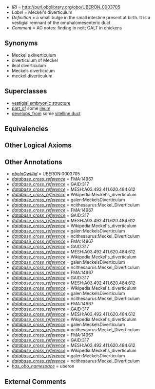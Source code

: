  * *IRI* = http://purl.obolibrary.org/obo/UBERON_0003705
 * *Label* = Meckel's diverticulum
 * *Definition* = a small bulge in the small intestine present at birth. It is a vestigial remnant of the omphalomesenteric duct
 * *Comment* = AO notes: finding in ncit; GALT in chickens

## Synonyms

 * Meckel's diverticulum
 * diverticulum of Meckel
 * ileal diverticulum
 * Meckels diverticulum
 * meckel diverticulum

## Superclasses

 * [vestigial embryonic structure](../../UBERON/90/UBERON_0006590.md)
 * [part_of](../../BFO/50/BFO_0000050.md) some [ileum](../../UBERON/16/UBERON_0002116.md)
 * [develops_from](../../RO/02/RO_0002202.md) some [vitelline duct](../../UBERON/05/UBERON_0007105.md)

## Equivalencies


## Other Logical Axioms


## Other Annotations

 * *[oboInOwl#id](../../id/oboInOwl#id.md)* = UBERON:0003705
 * *[database_cross_reference](../../ef/oboInOwl#hasDbXref.md)* = FMA:14967
 * *[database_cross_reference](../../ef/oboInOwl#hasDbXref.md)* = GAID:317
 * *[database_cross_reference](../../ef/oboInOwl#hasDbXref.md)* = MESH:A03.492.411.620.484.612
 * *[database_cross_reference](../../ef/oboInOwl#hasDbXref.md)* = Wikipedia:Meckel's_diverticulum
 * *[database_cross_reference](../../ef/oboInOwl#hasDbXref.md)* = galen:MeckelsDiverticulum
 * *[database_cross_reference](../../ef/oboInOwl#hasDbXref.md)* = ncithesaurus:Meckel_Diverticulum
 * *[database_cross_reference](../../ef/oboInOwl#hasDbXref.md)* = FMA:14967
 * *[database_cross_reference](../../ef/oboInOwl#hasDbXref.md)* = GAID:317
 * *[database_cross_reference](../../ef/oboInOwl#hasDbXref.md)* = MESH:A03.492.411.620.484.612
 * *[database_cross_reference](../../ef/oboInOwl#hasDbXref.md)* = Wikipedia:Meckel's_diverticulum
 * *[database_cross_reference](../../ef/oboInOwl#hasDbXref.md)* = galen:MeckelsDiverticulum
 * *[database_cross_reference](../../ef/oboInOwl#hasDbXref.md)* = ncithesaurus:Meckel_Diverticulum
 * *[database_cross_reference](../../ef/oboInOwl#hasDbXref.md)* = FMA:14967
 * *[database_cross_reference](../../ef/oboInOwl#hasDbXref.md)* = GAID:317
 * *[database_cross_reference](../../ef/oboInOwl#hasDbXref.md)* = MESH:A03.492.411.620.484.612
 * *[database_cross_reference](../../ef/oboInOwl#hasDbXref.md)* = Wikipedia:Meckel's_diverticulum
 * *[database_cross_reference](../../ef/oboInOwl#hasDbXref.md)* = galen:MeckelsDiverticulum
 * *[database_cross_reference](../../ef/oboInOwl#hasDbXref.md)* = ncithesaurus:Meckel_Diverticulum
 * *[database_cross_reference](../../ef/oboInOwl#hasDbXref.md)* = FMA:14967
 * *[database_cross_reference](../../ef/oboInOwl#hasDbXref.md)* = GAID:317
 * *[database_cross_reference](../../ef/oboInOwl#hasDbXref.md)* = MESH:A03.492.411.620.484.612
 * *[database_cross_reference](../../ef/oboInOwl#hasDbXref.md)* = Wikipedia:Meckel's_diverticulum
 * *[database_cross_reference](../../ef/oboInOwl#hasDbXref.md)* = galen:MeckelsDiverticulum
 * *[database_cross_reference](../../ef/oboInOwl#hasDbXref.md)* = ncithesaurus:Meckel_Diverticulum
 * *[database_cross_reference](../../ef/oboInOwl#hasDbXref.md)* = FMA:14967
 * *[database_cross_reference](../../ef/oboInOwl#hasDbXref.md)* = GAID:317
 * *[database_cross_reference](../../ef/oboInOwl#hasDbXref.md)* = MESH:A03.492.411.620.484.612
 * *[database_cross_reference](../../ef/oboInOwl#hasDbXref.md)* = Wikipedia:Meckel's_diverticulum
 * *[database_cross_reference](../../ef/oboInOwl#hasDbXref.md)* = galen:MeckelsDiverticulum
 * *[database_cross_reference](../../ef/oboInOwl#hasDbXref.md)* = ncithesaurus:Meckel_Diverticulum
 * *[database_cross_reference](../../ef/oboInOwl#hasDbXref.md)* = FMA:14967
 * *[database_cross_reference](../../ef/oboInOwl#hasDbXref.md)* = GAID:317
 * *[database_cross_reference](../../ef/oboInOwl#hasDbXref.md)* = MESH:A03.492.411.620.484.612
 * *[database_cross_reference](../../ef/oboInOwl#hasDbXref.md)* = Wikipedia:Meckel's_diverticulum
 * *[database_cross_reference](../../ef/oboInOwl#hasDbXref.md)* = galen:MeckelsDiverticulum
 * *[database_cross_reference](../../ef/oboInOwl#hasDbXref.md)* = ncithesaurus:Meckel_Diverticulum
 * *[has_obo_namespace](../../ce/oboInOwl#hasOBONamespace.md)* = uberon

## External Comments

